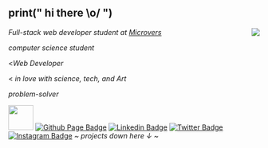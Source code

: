 ## print(" hi there \\o/ ") 

<img align="right" src="https://github.com/anathayna/anathayna/blob/master/assets/pusheencode.gif"/>

<p></a><em> Full-stack web developer student at <a href="http://www.microvers.com.br">Microvers</em></p>
<p></a><em> computer science student</em></p>
<p></a><<em>Web Developer</em></p>
<p></a>< <em> in love with science, tech, and Art</em></p>
<p></a> <em> problem-solver</em></p>

<img src="https://media.giphy.com/media/VgCDAzcKvsR6OM0uWg/giphy.gif" width="50"> [![Github Page Badge](https://img.shields.io/badge/-Github_Page-000?style=flat-square&logo=Github&logoColor=white&link=https://nilab-khwaja.github.io)](https://nilab-khwaja.github.io)
[![Linkedin Badge](https://img.shields.io/badge/-LinkedIn-blue?style=flat-square&logo=Linkedin&logoColor=white&link=https://www.linkedin.com/in/nilab-khwajazada/)](https://www.linkedin.com/in/nilab-khwajazada/)
[![Twitter Badge](https://img.shields.io/badge/-Twitter-1ca0f1?style=flat-square&labelColor=1ca0f1&logo=twitter&logoColor=white&link=https://twitter.com/nilab_khwajazada)](https://twitter.com/nilab_khwajazada)
[![Instagram Badge](https://img.shields.io/badge/-Instagram-c039a6?style=flat-square&labelColor=c039a6&logo=instagram&logoColor=white&link=https://instagram.com/)](https://instagram.com/)
 <em> ~ projects down here ↓ ~ </a>
